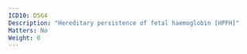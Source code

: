 ```yaml
---
ICD10: D564
Description: "Hereditary persistence of fetal haemoglobin [HPFH]"
Matters: No
Weight: 0
---
```

